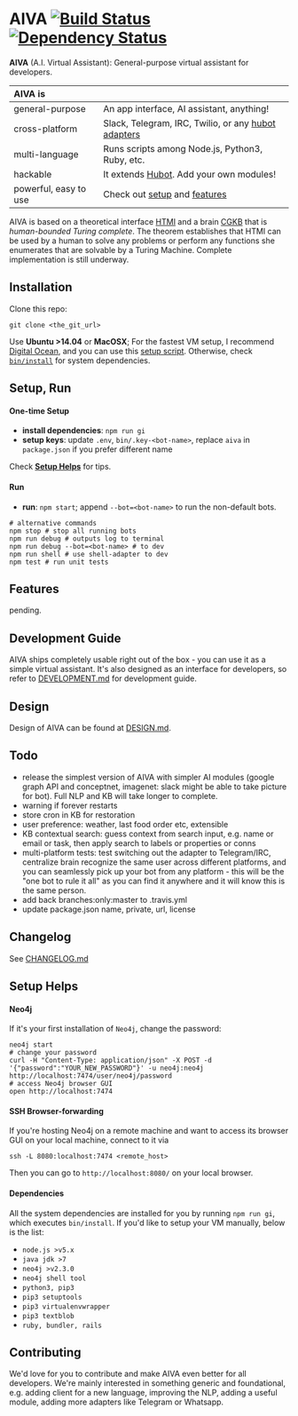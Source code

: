 # AIVA [![Build Status](https://travis-ci.org/kengz/aiva.svg?branch=aiva-v3)](https://travis-ci.org/kengz/aiva) [![Dependency Status](https://gemnasium.com/kengz/jarvis.svg)](https://gemnasium.com/kengz/jarvis)

**AIVA** (A.I. Virtual Assistant): General-purpose virtual assistant for developers. 

| AIVA is | |
|:---|---|
| general-purpose | An app interface, AI assistant, anything! |
| cross-platform | Slack, Telegram, IRC, Twilio, or any [hubot adapters](https://github.com/github/hubot/blob/master/docs/adapters.md) |
| multi-language | Runs scripts among Node.js, Python3, Ruby, etc. |
| hackable | It extends [Hubot](https://github.com/github/hubot). Add your own modules! |
| powerful, easy to use | Check out [setup](#setup) and [features](#features) |

AIVA is based on a theoretical interface [HTMI](./docs/HTMI.md) and a brain [CGKB](./docs/CGKB.md) that is *human-bounded Turing complete*. The theorem establishes that HTMI can be used by a human to solve any problems or perform any functions she enumerates that are solvable by a Turing Machine. Complete implementation is still underway.



## Installation

Clone this repo:

```shell
git clone <the_git_url>
```

Use **Ubuntu >14.04** or **MacOSX**; For the fastest VM setup, I recommend [Digital Ocean](https://www.digitalocean.com), and you can use this [setup script](https://github.com/kengz/mac_setup). Otherwise, check [`bin/install`](./bin/install) for system dependencies.



## Setup, Run

#### <a name="setup"></a>One-time Setup
- **install dependencies**: `npm run gi`
- **setup keys**: update `.env`, `bin/.key-<bot-name>`, replace `aiva` in `package.json` if you prefer different name

Check [**Setup Helps**](#setup-helps) for tips.

#### <a name="run"></a>Run
- **run**: `npm start`; append `--bot=<bot-name>` to run the non-default bots.
```shell
# alternative commands
npm stop # stop all running bots
npm run debug # outputs log to terminal
npm run debug --bot=<bot-name> # to dev
npm run shell # use shell-adapter to dev
npm test # run unit tests
```



## <a name="features"></a>Features

pending.



## Development Guide

AIVA ships completely usable right out of the box - you can use it as a simple virtual assistant. It's also designed as an interface for developers, so refer to [DEVELOPMENT.md](./docs/DEVELOPMENT.md) for development guide.



## Design

Design of AIVA can be found at [DESIGN.md](./docs/DESIGN.md).



## Todo
- release the simplest version of AIVA with simpler AI modules (google graph API and conceptnet, imagenet: slack might be able to take picture for bot). Full NLP and KB will take longer to complete.
- warning if forever restarts
- store cron in KB for restoration
- user preference: weather, last food order etc, extensible
- KB contextual search: guess context from search input, e.g. name or email or task, then apply search to labels or properties or conns
- multi-platform tests: test switching out the adapter to Telegram/IRC, centralize brain recognize the same user across different platforms, and you can seamlessly pick up your bot from any platform - this will be the "one bot to rule it all" as you can find it anywhere and it will know this is the same person.
- add back branches:only:master to .travis.yml
- update package.json name, private, url, license



## Changelog

See [CHANGELOG.md](./docs/CHANGELOG.md)



## <a name="setup-helps"></a>Setup Helps

#### Neo4j
If it's your first installation of `Neo4j`, change the password:
```shell
neo4j start
# change your password
curl -H "Content-Type: application/json" -X POST -d '{"password":"YOUR_NEW_PASSWORD"}' -u neo4j:neo4j http://localhost:7474/user/neo4j/password
# access Neo4j browser GUI
open http://localhost:7474
```

#### SSH Browser-forwarding

If you're hosting Neo4j on a remote machine and want to access its browser GUI on your local machine, connect to it via 

```
ssh -L 8080:localhost:7474 <remote_host>
```

Then you can go to `http://localhost:8080/` on your local browser.


#### Dependencies

All the system dependencies are installed for you by running `npm run gi`, which executes `bin/install`. If you'd like to setup your VM manually, below is the list:

- `node.js >v5.x`
- `java jdk >7`
- `neo4j >v2.3.0`
- `neo4j shell tool`
- `python3, pip3`
- `pip3 setuptools`
- `pip3 virtualenvwrapper`
- `pip3 textblob`
- `ruby, bundler, rails`




## Contributing

We'd love for you to contribute and make AIVA even better for all developers. We're mainly interested in something generic and foundational, e.g. adding client for a new language, improving the NLP, adding a useful module, adding more adapters like Telegram or Whatsapp.
